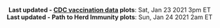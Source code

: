 <p align="center">
    <b>Last updated - <a href="https://covid.cdc.gov/covid-data-tracker/#vaccinations" target="_blank">CDC vaccination data</a> plots</b>: Sat, Jan 23 2021 3pm ET<br>
    <b>Last updated - Path to Herd Immunity plots</b>: Sun, Jan 24 2021 2am ET
    </p>